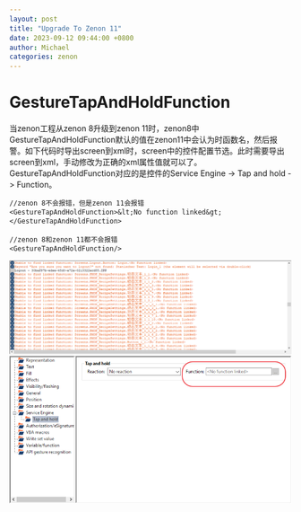 ```yaml
---
layout: post
title: "Upgrade To Zenon 11"
date: 2023-09-12 09:44:00 +0800
author: Michael
categories: zenon
---
```


# GestureTapAndHoldFunction
当zenon工程从zenon 8升级到zenon 11时，zenon8中GestureTapAndHoldFunction默认的值在zenon11中会认为时函数名，然后报警。如下代码时导出screen到xml时，screen中的控件配置节选。此时需要导出screen到xml，手动修改为正确的xml属性值就可以了。GestureTapAndHoldFunction对应的是控件的Service Engine -> Tap and hold -> Function。

    //zenon 8不会报错，但是zenon 11会报错
	<GestureTapAndHoldFunction>&lt;No function linked&gt;</GestureTapAndHoldFunction>

    //zenon 8和zenon 11都不会报错
    <GestureTapAndHoldFunction/>

![日志文件夹](/assets/zenon/Unabletofindlinkedfunction.png)      
![日志文件夹](/assets/zenon/TapandholdFunction.png)  

    